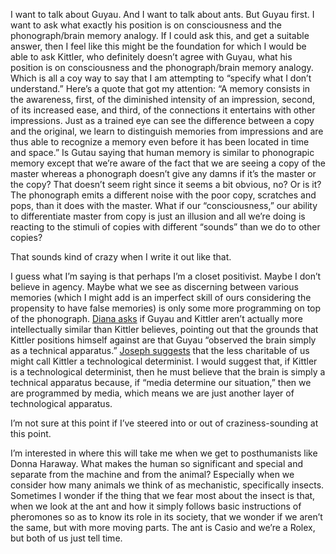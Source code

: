 I want to talk about Guyau. And I want to talk about ants. But Guyau first. I want to ask what exactly his position is on consciousness and the phonograph/brain memory analogy. If I could ask this, and get a suitable answer, then I feel like this might be the foundation for which I would be able to ask Kittler, who definitely doesn’t agree with Guyau, what his position is on consciousness and the phonograph/brain memory analogy. Which is all a coy way to say that I am attempting to “specify what I don’t understand.” 
Here’s a quote that got my attention: “A memory consists in the awareness, first, of the diminished intensity of an impression, second, of its increased ease, and third, of the connections it entertains with other impressions. Just as a trained eye can see the difference between a copy and the original, we learn to distinguish memories from impressions and are thus able to recognize a memory even before it has been located in time and space.”
Is Gutau saying that human memory is similar to phonograpic memory except that we’re aware of the fact that we are seeing a copy of the master whereas a phonograph doesn’t give any damns if it’s the master or the copy? That doesn’t seem right since it seems a bit obvious, no? Or is it? The phonograph emits a different noise with the poor copy, scratches and pops, than it does with the master. What if our “consciousness,” our ability to differentiate master from copy is just an illusion and all we’re doing is reacting to the stimuli of copies with different “sounds” than we do to other copies? 

That sounds kind of crazy when I write it out like that.

I guess what I’m saying is that perhaps I’m a closet positivist. Maybe I don’t believe in agency. Maybe what we see as discerning between various memories (which I might add is an imperfect skill of ours considering the propensity to have false memories) is only some more programming on top of the phonograph.
[Diana asks](http://dianarosenberger.github.io/blog/2016-02-03/week3-2ndpost.html) if Guyau and Kittler aren’t actually more intellectually similar than Kittler believes, pointing out that the grounds that Kittler positions himself against are that Guyau “observed the brain simply as a technical apparatus.” [Joseph suggests](http://joetorok.github.io/blog/2016-02-03/kitler-gramaphone-film-typewriter-blog.html) that the less charitable of us might call Kittler a technological determinist. I would suggest that, if Kittler is a technological determinist, then he must believe that the brain is simply a technical apparatus because, if “media determine our situation,” then we are programmed by media, which means we are just another layer of technological apparatus. 

I’m not sure at this point if I’ve steered into or out of craziness-sounding at this point. 

I’m interested in where this will take me when we get to posthumanists like Donna Haraway. What makes the human so significant and special and separate from the machine and from the animal? Especially when we consider how many animals we think of as mechanistic, specifically insects. Sometimes I wonder if the thing that we fear most about the insect is that, when we look at the ant and how it simply follows basic instructions of pheromones so as to know its role in its society, that we wonder if we aren’t the same, but with more moving parts. The ant is Casio and we’re a Rolex, but both of us just tell time.
